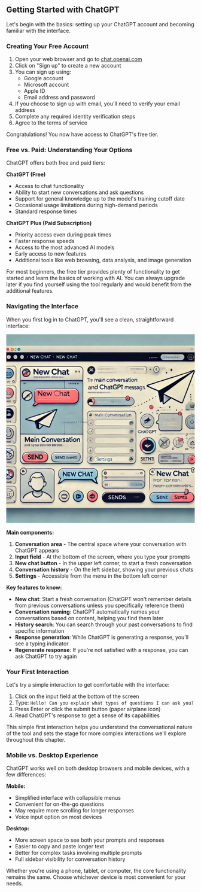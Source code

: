 ## Getting Started with ChatGPT

Let's begin with the basics: setting up your ChatGPT account and becoming familiar with the interface.

### Creating Your Free Account

1. Open your web browser and go to [chat.openai.com](https://chat.openai.com)
2. Click on "Sign up" to create a new account
3. You can sign up using:
   - Google account
   - Microsoft account
   - Apple ID
   - Email address and password
4. If you choose to sign up with email, you'll need to verify your email address
5. Complete any required identity verification steps
6. Agree to the terms of service

Congratulations! You now have access to ChatGPT's free tier.

### Free vs. Paid: Understanding Your Options

ChatGPT offers both free and paid tiers:

**ChatGPT (Free)**
- Access to chat functionality
- Ability to start new conversations and ask questions
- Support for general knowledge up to the model's training cutoff date
- Occasional usage limitations during high-demand periods
- Standard response times

**ChatGPT Plus (Paid Subscription)**
- Priority access even during peak times
- Faster response speeds
- Access to the most advanced AI models
- Early access to new features
- Additional tools like web browsing, data analysis, and image generation

For most beginners, the free tier provides plenty of functionality to get started and learn the basics of working with AI. You can always upgrade later if you find yourself using the tool regularly and would benefit from the additional features.

### Navigating the Interface

When you first log in to ChatGPT, you'll see a clean, straightforward interface:

![](./images/chatgpt-interface.jpg)

**Main components:**

1. **Conversation area** - The central space where your conversation with ChatGPT appears
2. **Input field** - At the bottom of the screen, where you type your prompts
3. **New chat button** - In the upper left corner, to start a fresh conversation
4. **Conversation history** - On the left sidebar, showing your previous chats
5. **Settings** - Accessible from the menu in the bottom left corner

**Key features to know:**

- **New chat**: Start a fresh conversation (ChatGPT won't remember details from previous conversations unless you specifically reference them)
- **Conversation naming**: ChatGPT automatically names your conversations based on content, helping you find them later
- **History search**: You can search through your past conversations to find specific information
- **Response generation**: While ChatGPT is generating a response, you'll see a typing indicator
- **Regenerate response**: If you're not satisfied with a response, you can ask ChatGPT to try again

### Your First Interaction

Let's try a simple interaction to get comfortable with the interface:

1. Click on the input field at the bottom of the screen
2. Type: `Hello! Can you explain what types of questions I can ask you?`
3. Press Enter or click the submit button (paper airplane icon)
4. Read ChatGPT's response to get a sense of its capabilities

This simple first interaction helps you understand the conversational nature of the tool and sets the stage for more complex interactions we'll explore throughout this chapter.

### Mobile vs. Desktop Experience

ChatGPT works well on both desktop browsers and mobile devices, with a few differences:

**Mobile:**
- Simplified interface with collapsible menus
- Convenient for on-the-go questions
- May require more scrolling for longer responses
- Voice input option on most devices

**Desktop:**
- More screen space to see both your prompts and responses
- Easier to copy and paste longer text
- Better for complex tasks involving multiple prompts
- Full sidebar visibility for conversation history

Whether you're using a phone, tablet, or computer, the core functionality remains the same. Choose whichever device is most convenient for your needs.
